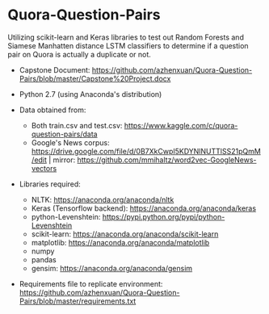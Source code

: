 <h1>Quora-Question-Pairs</h1>
Utilizing scikit-learn and Keras libraries to test out Random Forests and Siamese Manhatten distance LSTM classifiers to determine if a question pair on Quora is actually a duplicate or not.

- Capstone Document: https://github.com/azhenxuan/Quora-Question-Pairs/blob/master/Capstone%20Project.docx

- Python 2.7 (using Anaconda's distribution)

- Data obtained from:
  - Both train.csv and test.csv: https://www.kaggle.com/c/quora-question-pairs/data
  - Google's News corpus: https://drive.google.com/file/d/0B7XkCwpI5KDYNlNUTTlSS21pQmM/edit | 
  mirror: https://github.com/mmihaltz/word2vec-GoogleNews-vectors
  
- Libraries required:
  - NLTK: https://anaconda.org/anaconda/nltk
  - Keras (Tensorflow backend): https://anaconda.org/anaconda/keras
  - python-Levenshtein: https://pypi.python.org/pypi/python-Levenshtein
  - scikit-learn: https://anaconda.org/anaconda/scikit-learn
  - matplotlib: https://anaconda.org/anaconda/matplotlib
  - numpy
  - pandas 
  - gensim: https://anaconda.org/anaconda/gensim
- Requirements file to replicate environment: https://github.com/azhenxuan/Quora-Question-Pairs/blob/master/requirements.txt
